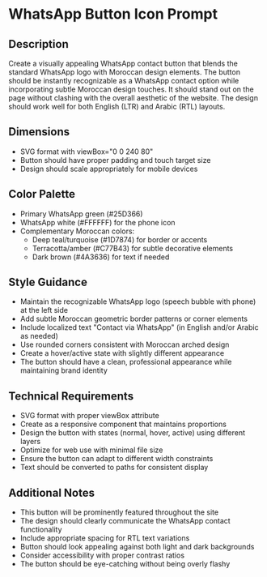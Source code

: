 # WhatsApp Button Icon Prompt

## Description
Create a visually appealing WhatsApp contact button that blends the standard WhatsApp logo with Moroccan design elements. The button should be instantly recognizable as a WhatsApp contact option while incorporating subtle Moroccan design touches. It should stand out on the page without clashing with the overall aesthetic of the website. The design should work well for both English (LTR) and Arabic (RTL) layouts.

## Dimensions
- SVG format with viewBox="0 0 240 80"
- Button should have proper padding and touch target size
- Design should scale appropriately for mobile devices

## Color Palette
- Primary WhatsApp green (#25D366)
- WhatsApp white (#FFFFFF) for the phone icon
- Complementary Moroccan colors:
  - Deep teal/turquoise (#1D7874) for border or accents
  - Terracotta/amber (#C77B43) for subtle decorative elements
  - Dark brown (#4A3636) for text if needed

## Style Guidance
- Maintain the recognizable WhatsApp logo (speech bubble with phone) at the left side
- Add subtle Moroccan geometric border patterns or corner elements
- Include localized text "Contact via WhatsApp" (in English and/or Arabic as needed)
- Use rounded corners consistent with Moroccan arched design
- Create a hover/active state with slightly different appearance
- The button should have a clean, professional appearance while maintaining brand identity

## Technical Requirements
- SVG format with proper viewBox attribute
- Create as a responsive component that maintains proportions
- Design the button with states (normal, hover, active) using different layers
- Optimize for web use with minimal file size
- Ensure the button can adapt to different width constraints
- Text should be converted to paths for consistent display

## Additional Notes
- This button will be prominently featured throughout the site
- The design should clearly communicate the WhatsApp contact functionality
- Include appropriate spacing for RTL text variations
- Button should look appealing against both light and dark backgrounds
- Consider accessibility with proper contrast ratios
- The button should be eye-catching without being overly flashy
